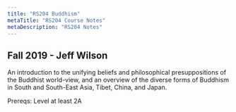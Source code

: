 ```yaml
---
title: "RS204 Buddhism"
metaTitle: "RS204 Course Notes"
metaDescription: "RS204 Notes"
---
```

 Fall 2019 - Jeff Wilson
---
An introduction to the unifying beliefs and philosophical presuppositions of the Buddhist world-view, and an overview of the diverse forms of Buddhism in South and South-East Asia, Tibet, China, and Japan.

Prereqs: Level at least 2A